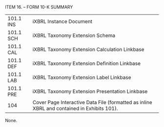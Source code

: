 ITEM 16. – FORM 10-K SUMMARY   

<table><tr><td>101.1 INS</td><td>iXBRL Instance Document</td></tr><tr><td>101.1 SCH</td><td>iXBRL Taxonomy Extension Schema</td></tr><tr><td>101.1 CAL</td><td>iXBRL Taxonomy Extension Calculation Linkbase</td></tr><tr><td>101.1 DEF</td><td>iXBRL Taxonomy Extension Definition Linkbase</td></tr><tr><td>101.1 LAB</td><td>iXBRL Taxonomy Extension Label Linkbase</td></tr><tr><td>101.1 PRE</td><td>iXBRL Taxonomy Extension Presentation Linkbase</td></tr><tr><td>104</td><td>Cover Page Interactive Data File (formatted as inline XBRL and contained in Exhibits 101).</td></tr></table>

None.
